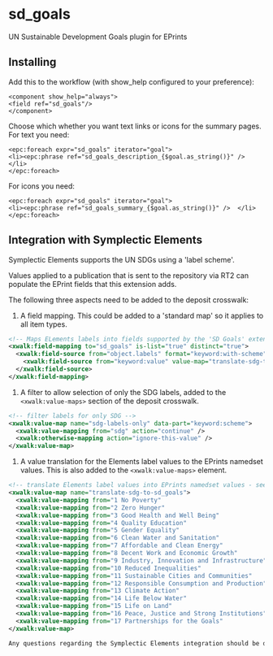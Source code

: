 # sd_goals
UN Sustainable Development Goals plugin for EPrints

## Installing

Add this to the workflow (with show_help configured to your preference):
```
<component show_help="always">
<field ref="sd_goals"/>
</component>
```
Choose which whether you want text links or icons for the summary pages.
For text you need:
```
<epc:foreach expr="sd_goals" iterator="goal">
<li><epc:phrase ref="sd_goals_description_{$goal.as_string()}" />  </li>
</epc:foreach>
```
For icons you need:
```
<epc:foreach expr="sd_goals" iterator="goal">
<li><epc:phrase ref="sd_goals_summary_{$goal.as_string()}" />  </li>
</epc:foreach>
```

## Integration with Symplectic Elements

Symplectic Elements supports the UN SDGs using a 'label scheme'.

Values applied to a publication that is sent to the repository via RT2 can populate the EPrint fields that this extension adds.

The following three aspects need to be added to the deposit crosswalk:

1) A field mapping. This could be added to a 'standard map' so it applies to all item types.
```xml
<!-- Maps ELements labels into fields supported by the 'SD Goals' extension. See: https://github.com/eprintsug/sd_goals/ -->
<xwalk:field-mapping to="sd_goals" is-list="true" distinct="true">
  <xwalk:field-source from="object.labels" format="keyword:with-scheme" value-map="sdg-labels-only">
    <xwalk:field-source from="keyword:value" value-map="translate-sdg-to-sd_goals" />
  </xwalk:field-source>
</xwalk:field-mapping>
```
1) A filter to allow selection of only the SDG labels, added to the `<xwalk:value-maps>` section of the deposit crosswalk.
```xml
<!-- filter labels for only SDG -->
<xwalk:value-map name="sdg-labels-only" data-part="keyword:scheme">
  <xwalk:value-mapping from="sdg" action="continue" />
  <xwalk:otherwise-mapping action="ignore-this-value" />
</xwalk:value-map>
```
1) A value translation for the Elements label values to the EPrints namedset values. This is also added to the `<xwalk:value-maps>` element.
```xml
<!-- translate Elements label values into EPrints namedset values - see https://github.com/eprintsug/sd_goals/ -->
<xwalk:value-map name="translate-sdg-to-sd_goals">
  <xwalk:value-mapping from="1 No Poverty"                              to="01np" />
  <xwalk:value-mapping from="2 Zero Hunger"                             to="02zh" />
  <xwalk:value-mapping from="3 Good Health and Well Being"              to="03ghwb" />
  <xwalk:value-mapping from="4 Quality Education"                       to="04qe" />
  <xwalk:value-mapping from="5 Gender Equality"                         to="05ge" />
  <xwalk:value-mapping from="6 Clean Water and Sanitation"              to="06cws" />
  <xwalk:value-mapping from="7 Affordable and Clean Energy"             to="07ace" />
  <xwalk:value-mapping from="8 Decent Work and Economic Growth"         to="08dweg" />
  <xwalk:value-mapping from="9 Industry, Innovation and Infrastructure" to="09iii" />
  <xwalk:value-mapping from="10 Reduced Inequalities"                   to="10ri" />
  <xwalk:value-mapping from="11 Sustainable Cities and Communities"     to="11scc" />
  <xwalk:value-mapping from="12 Responsible Consumption and Production" to="12rcp" />
  <xwalk:value-mapping from="13 Climate Action"                         to="13ca" />
  <xwalk:value-mapping from="14 Life Below Water"                       to="14lbw" />
  <xwalk:value-mapping from="15 Life on Land"                           to="15lol" />
  <xwalk:value-mapping from="16 Peace, Justice and Strong Institutions" to="16pjsi" />
  <xwalk:value-mapping from="17 Partnerships for the Goals"             to="17pfg" />
</xwalk:value-map>

Any questions regarding the Symplectic Elements integration should be directed to the SYMPLECTIC-USERS@JISCMAIL.AC.UK mailing list.
